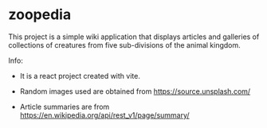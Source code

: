 # zoopedia

This project is a simple wiki application that displays articles and galleries of collections of creatures from five sub-divisions of the animal kingdom.

Info:

- It is a react project created with vite.

- Random images used are obtained from https://source.unsplash.com/

- Article summaries are from https://en.wikipedia.org/api/rest_v1/page/summary/

